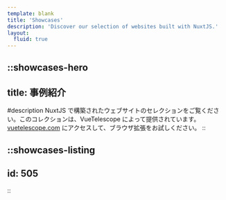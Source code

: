 ```yaml
---
template: blank
title: 'Showcases'
description: 'Discover our selection of websites built with NuxtJS.'
layout:
  fluid: true
---
```


::showcases-hero
---
title: 事例紹介
---
#description
  NuxtJS で構築されたウェブサイトのセレクションをご覧ください。このコレクションは、VueTelescope によって提供されています。[vuetelescope.com](https://vuetelescope.com) にアクセスして、ブラウザ拡張をお試しください。
::

::showcases-listing
---
id: 505
---
::
